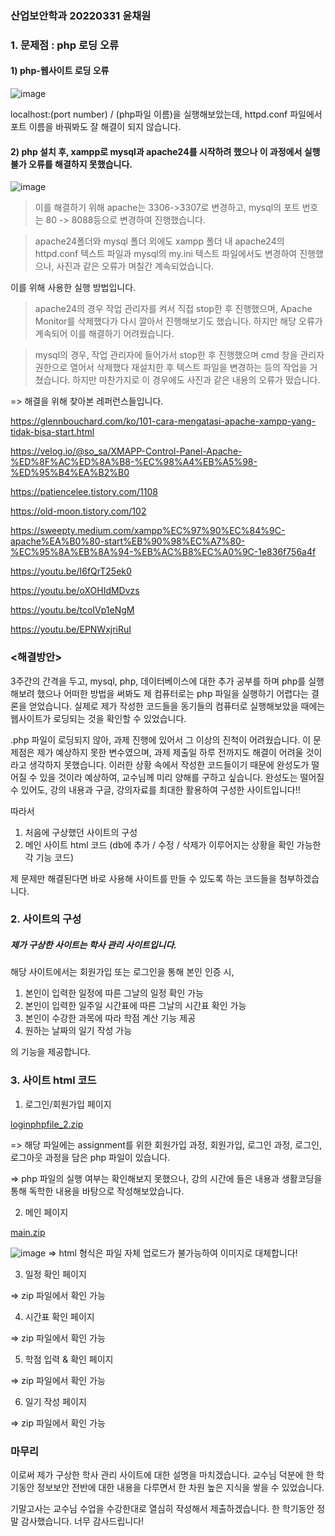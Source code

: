 ### 산업보안학과 20220331 윤채원 


### 1. 문제점 : php 로딩 오류

#### 1) php-웹사이트 로딩 오류

![image](https://github.com/ychxnn/information_security/assets/112887768/bf7d1d02-f54c-440f-9d7f-ecd2bc00ef47)

localhost:(port number) / (php파일 이름)을 실행해보았는데, httpd.conf 파일에서 포트 이름을 바꿔봐도 잘 해결이 되지 않습니다. 

#### 2) php 설치 후, xampp로 mysql과 apache24를 시작하려 했으나 이 과정에서 실행 불가 오류를 해결하지 못했습니다. 

![image](https://github.com/ychxnn/information_security/assets/112887768/042d7775-e2aa-41e0-8964-57b4b7839ded)

> 이를 해결하기 위해 apache는 3306->3307로 변경하고, mysql의 포트 번호는 80 -> 8088등으로 변경하여 진행했습니다. 

> apache24폴더와 mysql 폴더 외에도 xampp 폴더 내 apache24의 httpd.conf 텍스트 파일과 mysql의 my.ini 텍스트 파일에서도 변경하여 진행했으나, 사진과 같은 오류가 며칠간 계속되었습니다. 

이를 위해 사용한 실행 방법입니다.

> apache24의 경우 작업 관리자를 켜서 직접 stop한 후 진행했으며, Apache Monitor를 삭제했다가 다시 깔아서 진행해보기도 했습니다. 하지만 해당 오류가 계속되어 이를 해결하기 어려웠습니다. 

> mysql의 경우, 작업 관리자에 들어가서 stop한 후 진행했으며 cmd 창을 관리자 권한으로 열어서 삭제했다 재설치한 후 텍스트 파일을 변경하는 등의 작업을 거쳤습니다. 하지만 마찬가지로 이 경우에도 사진과 같은 내용의 오류가 떴습니다. 

=> 해결을 위해 찾아본 레퍼런스들입니다.

https://glennbouchard.com/ko/101-cara-mengatasi-apache-xampp-yang-tidak-bisa-start.html

https://velog.io/@so_sa/XMAPP-Control-Panel-Apache-%ED%8F%AC%ED%8A%B8-%EC%98%A4%EB%A5%98-%ED%95%B4%EA%B2%B0

https://patiencelee.tistory.com/1108

https://old-moon.tistory.com/102

https://sweepty.medium.com/xampp%EC%97%90%EC%84%9C-apache%EA%B0%80-start%EB%90%98%EC%A7%80-%EC%95%8A%EB%8A%94-%EB%AC%B8%EC%A0%9C-1e836f756a4f

https://youtu.be/I6fQrT25ek0

https://youtu.be/oXOHIdMDvzs

https://youtu.be/tcoIVp1eNgM

https://youtu.be/EPNWxjriRuI

### <해결방안>
3주간의 간격을 두고, mysql, php, 데이터베이스에 대한 추가 공부를 하며 php를 실행해보려 했으나 어떠한 방법을 써봐도 제 컴퓨터로는 php 파일을 실행하기 어렵다는 결론을 얻었습니다. 
실제로 제가 작성한 코드들을 동기들의 컴퓨터로 실행해보았을 때에는 웹사이트가 로딩되는 것을 확인할 수 있었습니다.  

.php 파일이 로딩되지 않아, 과제 진행에 있어서 그 이상의 진척이 어려웠습니다. 
이 문제점은 제가 예상하지 못한 변수였으며, 과제 제출일 하루 전까지도 해결이 어려울 것이라고 생각하지 못했습니다. 
이러한 상황 속에서 작성한 코드들이기 때문에 완성도가 떨어질 수 있을 것이라 예상하여, 교수님께 미리 양해를 구하고 싶습니다. 완성도는 떨어질 수 있어도, 강의 내용과 구글, 강의자료를 최대한 활용하여 구성한 사이트입니다!!

따라서 

1. 처음에 구상했던 사이트의 구성
2. 메인 사이트 html 코드
  (db에 추가 / 수정 / 삭제가 이루어지는 상황을 확인 가능한 각 기능 코드)

제 문제만 해결된다면 바로 사용해 사이트를 만들 수 있도록 하는 코드들을 첨부하겠습니다.  

### 2. 사이트의 구성

##### 제가 구상한 사이트는 학사 관리 사이트입니다.

해당 사이트에서는 회원가입 또는 로그인을 통해 본인 인증 시, 

1. 본인이 입력한 일정에 따른 그날의 일정 확인 가능
2. 본인이 입력한 일주일 시간표에 따른 그날의 시간표 확인 가능 
3. 본인이 수강한 과목에 따라 학점 계산 기능 제공 
4. 원하는 날짜의 일기 작성 가능 

의 기능을 제공합니다. 

### 3. 사이트 html 코드

1) 로그인/회원가입 페이지

[loginphpfile_2.zip](https://github.com/ychxnn/information_security/files/11692470/loginphpfile_2.zip)

=> 해당 파일에는 assignment를 위한 회원가입 과정, 회원가입, 로그인 과정, 로그인, 로그아웃 과정을 담은 php 파일이 있습니다.

=> php 파일의 실행 여부는 확인해보지 못했으나, 강의 시간에 들은 내용과 생활코딩을 통해 독학한 내용을 바탕으로 작성해보았습니다. 

2) 메인 페이지

[main.zip](https://github.com/ychxnn/information_security/files/11693047/main.zip)

![image](https://github.com/ychxnn/information_security/assets/112887768/d27fae74-95ce-4398-81e5-209cd62349f1)
=> html 형식은 파일 자체 업로드가 불가능하여 이미지로 대체합니다!

3) 일정 확인 페이지

=> zip 파일에서 확인 가능

4) 시간표 확인 페이지

=> zip 파일에서 확인 가능

5) 학점 입력 & 확인 페이지

=> zip 파일에서 확인 가능 

6) 일기 작성 페이지

=> zip 파일에서 확인 가능 


### 마무리
이로써 제가 구상한 학사 관리 사이트에 대한 설명을 마치겠습니다.
교수님 덕분에 한 학기동안 정보보안 전반에 대한 내용을 다루면서 한 차원 높은 지식을 쌓을 수 있었습니다.

기말고사는 교수님 수업을 수강한대로 열심히 작성해서 제출하겠습니다.
한 학기동안 정말 감사했습니다. 너무 감사드립니다!
